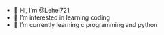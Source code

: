 - 👋 Hi, I’m @Lehel721
- 👀 I’m interested in learning coding
- 🌱 I’m currently learning c programming and python


<!---
Lehel721/Lehel721 is a ✨ special ✨ repository because its `README.md` (this file) appears on your GitHub profile.
You can click the Preview link to take a look at your changes.
--->
